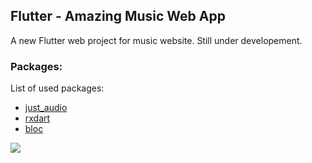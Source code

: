 
## Flutter - Amazing Music Web App

A new Flutter web project for music website.
Still under developement.

### Packages:
List of used packages:
- [just_audio](https://pub.dev/packages/just_audio/versions)
- [rxdart ](https://pub.dev/packages/rxdart)
- [bloc](https://pub.dev/packages/bloc)


<img src="http://file.flutter-learn.ir/files/music.PNG" >

